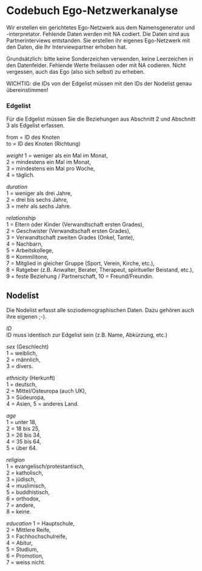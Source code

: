 # Codebuch Ego-Netzwerkanalyse

Wir erstellen ein gerichtetes Ego-Netzwerk aus dem Namensgenerator und -interpretator. Fehlende Daten werden mit NA codiert. Die Daten sind aus Partnerinterviews entstanden. Sie erstellen ihr eigenes Ego-Netzwerk mit den Daten, die Ihr Interviewpartner erhoben hat.

Grundsätzlich: bitte keine Sonderzeichen verwenden, keine Leerzeichen in den Datenfelder. Fehlende Werte freilassen oder mit NA codieren. Nicht vergessen, auch das Ego (also sich selbst) zu erheben. 

WICHTIG: die IDs von der Edgelist müssen mit den IDs der Nodelist genau übereinstimmen!

### Edgelist
Für die Edgelist müssen Sie die Beziehungen aus Abschnitt 2 und Abschnitt 3 als Edgelist erfassen.
  
from = ID des Knoten  
to = ID des Knoten (Richtung)
  
*weight* 
1 = weniger als ein Mal im Monat,  
2 = mindestens ein Mal im Monat,  
3 = mindestens ein Mal pro Woche,  
4 = täglich.  

*duration*  
1 = weniger als drei Jahre,   
2 = drei bis sechs Jahre,  
3 = mehr als sechs Jahre.  
  
*relationship*  
1 = Eltern oder Kinder (Verwandtschaft ersten Grades),  
2 = Geschwister (Verwandtschaft ersten Grades),  
3 = Verwandtschaft zweiten Grades (Onkel, Tante),   
4 = Nachbarn,   
5 = Arbeitskollege,   
6 = Kommilitone,   
7 = Mitglied in gleicher Gruppe (Sport, Verein, Kirche, etc.),   
8 = Ratgeber (z.B. Anwalter, Berater, Therapeut, spiritueller Beistand, etc.),   
9 = feste Beziehung / Partnerschaft,
10 = Freund/Freundin.
  
## Nodelist
Die Nodelist erfasst alle soziodemographischen Daten. Dazu gehören auch ihre eigenen ;-).

*ID*  
ID muss identisch zur Edgelist sein (z.B. Name, Abkürzung, etc.)

*sex* (Geschlecht)  
1 = weiblich,  
2 = männlich,  
3 = divers.  

*ethnicity* (Herkunft)  
1 = deutsch,   
2 = Mittel/Osteuropa (auch UK),  
3 = Südeuropa,  
4 = Asien, 
5 = anderes Land. 

*age*  
1 = unter 18,  
2 = 18 bis 25,  
3 = 26 bis 34,   
4 = 35 bis 64,  
5 = über 64.  
  
*religion*  
1 = evangelisch/protestantisch,  
2 = katholisch,  
3 = jüdisch,  
4 = muslimisch,  
5 = buddhistisch,  
6 = orthodox,  
7 = andere,  
8 = keine.  
  
*education*
1 = Hauptschule,  
2 = Mittlere Reife,  
3 = Fachhochschulreife,  
4 = Abitur,  
5 = Studium,  
6 = Promotion,  
7 = weiss nicht.
